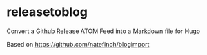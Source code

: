 releasetoblog
=============

Convert a Github Release ATOM Feed into a Markdown file for Hugo

Based on <https://github.com/natefinch/blogimport>

